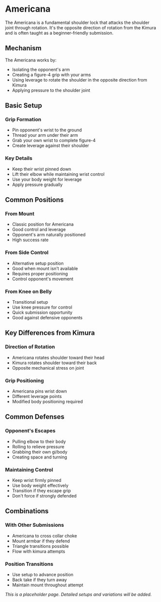 # Americana

The Americana is a fundamental shoulder lock that attacks the shoulder joint through rotation. It's the opposite direction of rotation from the Kimura and is often taught as a beginner-friendly submission.

## Mechanism

The Americana works by:
- Isolating the opponent's arm
- Creating a figure-4 grip with your arms
- Using leverage to rotate the shoulder in the opposite direction from Kimura
- Applying pressure to the shoulder joint

## Basic Setup

### Grip Formation
- Pin opponent's wrist to the ground
- Thread your arm under their arm
- Grab your own wrist to complete figure-4
- Create leverage against their shoulder

### Key Details
- Keep their wrist pinned down
- Lift their elbow while maintaining wrist control
- Use your body weight for leverage
- Apply pressure gradually

## Common Positions

### From Mount
- Classic position for Americana
- Good control and leverage
- Opponent's arm naturally positioned
- High success rate

### From Side Control
- Alternative setup position
- Good when mount isn't available
- Requires proper positioning
- Control opponent's movement

### From Knee on Belly
- Transitional setup
- Use knee pressure for control
- Quick submission opportunity
- Good against defensive opponents

## Key Differences from Kimura

### Direction of Rotation
- Americana rotates shoulder toward their head
- Kimura rotates shoulder toward their back
- Opposite mechanical stress on joint

### Grip Positioning
- Americana pins wrist down
- Different leverage points
- Modified body positioning required

## Common Defenses

### Opponent's Escapes
- Pulling elbow to their body
- Rolling to relieve pressure
- Grabbing their own gi/body
- Creating space and turning

### Maintaining Control
- Keep wrist firmly pinned
- Use body weight effectively
- Transition if they escape grip
- Don't force if strongly defended

## Combinations

### With Other Submissions
- Americana to cross collar choke
- Mount armbar if they defend
- Triangle transitions possible
- Flow with kimura attempts

### Position Transitions
- Use setup to advance position
- Back take if they turn away
- Maintain mount throughout attempt

*This is a placeholder page. Detailed setups and variations will be added.*
